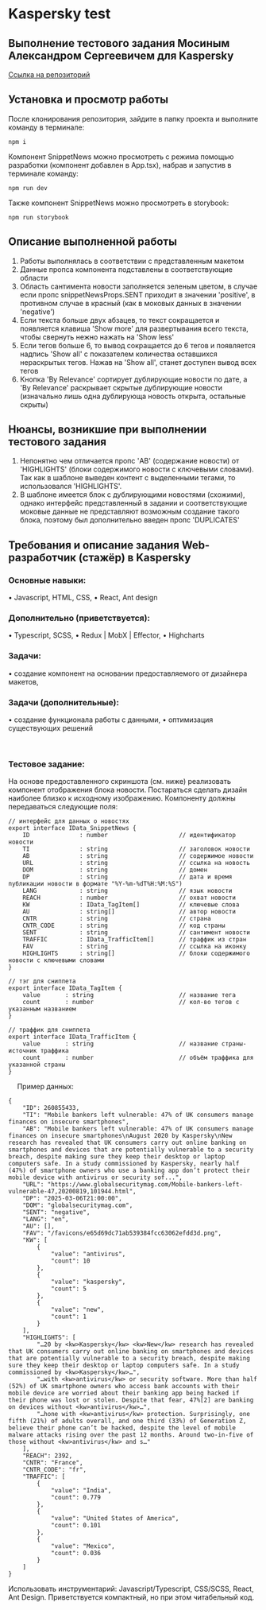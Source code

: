# Kaspersky test  

## Выполнение тестового задания Мосиным Александром Сергеевичем для Kaspersky  
[Ссылка на репозиторий](https://github.com/AlexMoS1n/Kaspersky-test)  

## Установка и просмотр работы
После клонирования репозитория, зайдите в папку проекта и выполните команду в терминале:  
```
npm i  
```
Компонент SnippetNews можно просмотреть c  режима помощью разработки (компонент добавлен в App.tsx), набрав и запустив в терминале команду:
```
npm run dev  
```
Также компонент SnippetNews можно просмотреть в storybook:
```
npm run storybook  
```

## Описание выполненной работы
1. Работы выполнялась в соответствии с представленным макетом
2. Данные пропса компонента подставлены в соответствующие области
3. Область сантимента новости заполняется зеленым цветом, в случае если пропс snippetNewsProps.SENT приходит в значении 'positive', в противном случае в красный (как в моковых данных в значении 'negative')
4. Если текста больше двух абзацев, то текст сокращается и появляется клавиша 'Show more' для развертывания всего текста, чтобы свернуть нежно нажать на 'Show less'
5. Если тегов больше 6, то вывод сокращается до 6 тегов и появляется надпись 'Show all' с показателем количества оставшихся нераскрытых тегов. Нажав на 'Show all', станет доступен вывод всех тегов
6. Кнопка 'By Relevance' сортирует дублирующие новости по дате, а 'By Relevance' раскрывает скрытые дублирующие новости (изначально лишь одна дублирующа новость открыта, остальные скрыты)

## Нюансы, возникшие при выполнении тестового задания
1. Непонятно чем отличается пропс 'AB' (содержание новости) от 'HIGHLIGHTS' (блоки содержимого новости с ключевыми словами). Так как в шаблоне выведен контент с выделенными тегами, то использовался 'HIGHLIGHTS'.
2. В шаблоне имеется блок с дублирующими новостями (схожими), однако интерфейс представленный в задании и соответствующие моковые данные не представляют возможным создание такого блока, поэтому был дополнительно введен пропс 'DUPLICATES'

## Требования и описание задания Web-разработчик (стажёр) в Kaspersky

### Основные навыки:
•	Javascript, HTML, CSS, 
•	React, Ant design 

### Дополнительно (приветствуется):
•	Typescript, SCSS,
•	Redux | MobX | Effector,
•	Highcharts

### Задачи:
•	создание компонент на основании предоставляемого от дизайнера макетов,

### Задачи (дополнительные):
•	создание функционала работы с данными,
•	оптимизация существующих решений

 
### Тестовое задание:
На основе предоставленного скриншота (см. ниже) реализовать компонент отображения блока новости. Постараться сделать дизайн наиболее близко к исходному изображению. 
Компоненту должны передаваться следующие поля:
```
// интерфейс для данных о новостях
export interface IData_SnippetNews {
    ID              : number                    // идентификатор новости
    TI              : string                    // заголовок новости
    AB              : string                    // содержимое новости
    URL             : string                    // ссылка на новость
    DOM             : string                    // домен
    DP              : string                    // дата и время публикации новости в формате "%Y-%m-%dT%H:%M:%S")
    LANG            : string                    // язык новости
    REACH           : number                    // охват новости
    KW              : IData_TagItem[]           // ключевые слова
    AU              : string[]                  // автор новости
    CNTR            : string                    // страна
    CNTR_CODE       : string                    // код страны
    SENT            : string                    // сантимент новости
    TRAFFIC         : IData_TrafficItem[]       // траффик из стран
    FAV             : string                    // ссылка на иконку
    HIGHLIGHTS      : string[]                  // блоки содержимого новости с ключевыми словами
}

// тэг для сниппета
export interface IData_TagItem {
    value       : string                        // название тега
    count       : number                        // кол-во тегов с указанным названием
}

// траффик для сниппета
export interface IData_TrafficItem {
    value       : string                        // название страны-источник траффика
    count       : number                        // объём траффика для указанной страны
}
```
 
Пример данных:
```
{
    "ID": 260855433,
    "TI": "Mobile bankers left vulnerable: 47% of UK consumers manage finances on insecure smartphones",
    "AB": "Mobile bankers left vulnerable: 47% of UK consumers manage finances on insecure smartphones\nAugust 2020 by Kaspersky\nNew research has revealed that UK consumers carry out online banking on smartphones and devices that are potentially vulnerable to a security breach, despite making sure they keep their desktop or laptop computers safe. In a study commissioned by Kaspersky, nearly half (47%) of smartphone owners who use a banking app don’t protect their mobile device with antivirus or security sof...",
    "URL": "https://www.globalsecuritymag.com/Mobile-bankers-left-vulnerable-47,20200819,101944.html",
    "DP": "2025-03-06T21:00:00",
    "DOM": "globalsecuritymag.com",
    "SENT": "negative",
    "LANG": "en",
    "AU": [],
    "FAV": "/favicons/e65d69dc71ab539384fcc63062efdd3d.png",
    "KW": [
        {
            "value": "antivirus",
            "count": 10
        },
        {
            "value": "kaspersky",
            "count": 5
        },
        {
            "value": "new",
            "count": 1
        }
    ],
    "HIGHLIGHTS": [
        "…20 by <kw>Kaspersky</kw> <kw>New</kw> research has revealed that UK consumers carry out online banking on smartphones and devices that are potentially vulnerable to a security breach, despite making sure they keep their desktop or laptop computers safe. In a study commissioned by <kw>Kaspersky</kw>…",
        "…with <kw>antivirus</kw> or security software. More than half (52%) of UK smartphone owners who access bank accounts with their mobile device are worried about their banking app being hacked if their phone was lost or stolen. Despite that fear, 47%[2] are banking on devices without <kw>antivirus</kw>…",
        "…hone with <kw>antivirus</kw> protection. Surprisingly, one fifth (21%) of adults overall, and one third (33%) of Generation Z, believe their phone can’t be hacked, despite the level of mobile malware attacks rising over the past 12 months. Around two-in-five of those without <kw>antivirus</kw> and s…"
    ],
    "REACH": 2392,
    "CNTR": "France",
    "CNTR_CODE": "fr",
    "TRAFFIC": [
        {
            "value": "India",
            "count": 0.779
        },
        {
            "value": "United States of America",
            "count": 0.101
        },
        {
            "value": "Mexico",
            "count": 0.036
        }
    ]
}
```
Использовать инструментарий: Javascript/Typescript, CSS/SCSS, React, Ant Design.
Приветствуется компактный, но при этом читабельный код.
 



